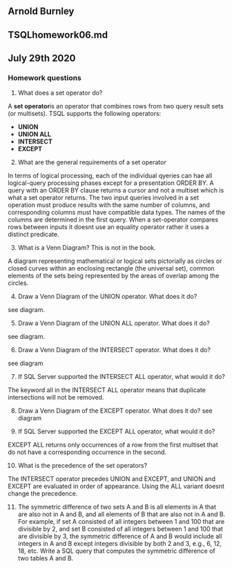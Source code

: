 ## Arnold Burnley
## TSQLhomework06.md
##  July 29th 2020






### Homework questions

1. What does a set operator do?

A **set operator**is an operator that combines rows from two query result sets (or multisets). 
TSQL supports the following operators:
* **UNION**
* **UNION ALL**
* **INTERSECT**
* **EXCEPT**

2. What are the general requirements of a set operator

In terms of logical processing, each of the individual qyeries can hae all logical-query processing phases except
for a presentation ORDER BY. A query with an ORDER BY clause returns a cursor and not a multiset which is what a set operator returns. 
The two input queries involved in a set operation must produce results with the same number of columns, and corresponding columns must have compatible data types. 
The names of the columns are determined in the first query. When a set-operator compares rows between inputs it doesnt use an equality operator rather it uses a distinct
predicate. 
 
3. What is a Venn Diagram? This is not in the book.

A diagram representing mathematical or logical sets pictorially as circles or closed curves within an enclosing rectangle (the universal set), 
common elements of the sets being represented by the areas of overlap among the circles.

4. Draw a Venn Diagram of the UNION operator. What does it do?

see diagram.

5. Draw a Venn Diagram of the UNION ALL operator. What does it do?

see diagram.

6. Draw a Venn Diagram of the INTERSECT operator. What does it do?

see diagram

7. If SQL Server supported the INTERSECT ALL operator, what would it do?

The keyword all in the INTERSECT ALL operator means that duplicate intersections will not be removed. 

8. Draw a Venn Diagram of the EXCEPT operator. What does it do?
see diagram

9. If SQL Server supported the EXCEPT ALL operator, what would it do?

EXCEPT ALL returns only occurrences of a row from the first multiset that do not have a corresponding occurrence in the second. 

10. What is the precedence of the set operators?

The INTERSECT operator precedes UNION and EXCEPT, and UNION and EXCEPT are evaluated in order of appearance. Using the ALL variant doesnt change the precedence. 

11. The symmetric difference of two sets A and B is all elements in A that are also not in A and B, and all
elements of B that are also not in A and B. For example, if set A consisted of all integers between 1 and
100 that are divisible by 2, and set B consisted of all integers between 1 and 100 that are divisible by
3, the symmetric difference of A and B would include all integers in A and B except integers divisible
by both 2 and 3, e.g., 6, 12, 18, etc. Write a SQL query that computes the symmetric difference of two
tables A and B.

